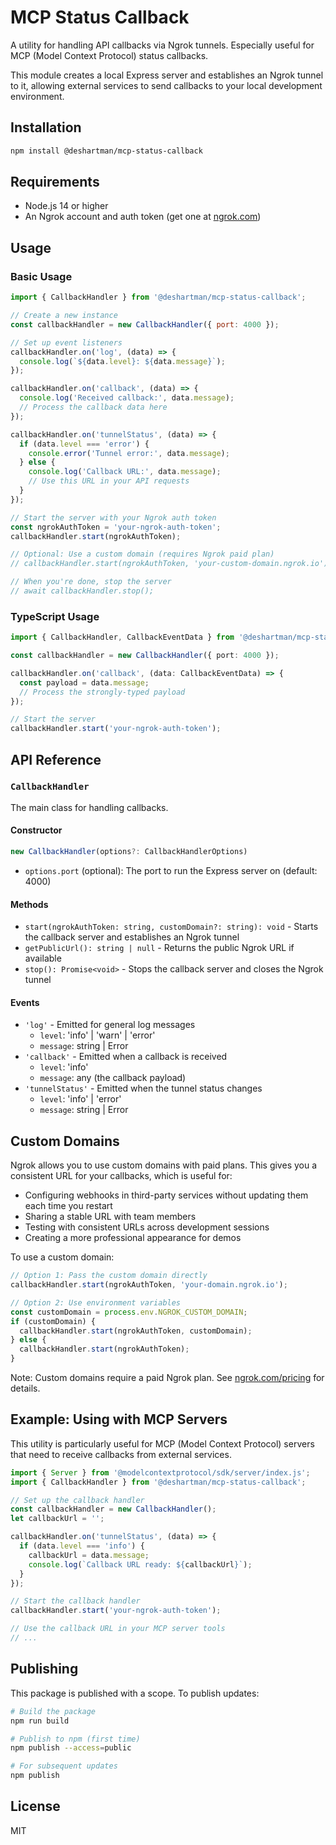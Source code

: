 # MCP Status Callback

A utility for handling API callbacks via Ngrok tunnels. Especially useful for MCP (Model Context Protocol) status callbacks.

This module creates a local Express server and establishes an Ngrok tunnel to it, allowing external services to send callbacks to your local development environment.

## Installation

```bash
npm install @deshartman/mcp-status-callback
```

## Requirements

- Node.js 14 or higher
- An Ngrok account and auth token (get one at [ngrok.com](https://ngrok.com))

## Usage

### Basic Usage

```javascript
import { CallbackHandler } from '@deshartman/mcp-status-callback';

// Create a new instance
const callbackHandler = new CallbackHandler({ port: 4000 });

// Set up event listeners
callbackHandler.on('log', (data) => {
  console.log(`${data.level}: ${data.message}`);
});

callbackHandler.on('callback', (data) => {
  console.log('Received callback:', data.message);
  // Process the callback data here
});

callbackHandler.on('tunnelStatus', (data) => {
  if (data.level === 'error') {
    console.error('Tunnel error:', data.message);
  } else {
    console.log('Callback URL:', data.message);
    // Use this URL in your API requests
  }
});

// Start the server with your Ngrok auth token
const ngrokAuthToken = 'your-ngrok-auth-token';
callbackHandler.start(ngrokAuthToken);

// Optional: Use a custom domain (requires Ngrok paid plan)
// callbackHandler.start(ngrokAuthToken, 'your-custom-domain.ngrok.io');

// When you're done, stop the server
// await callbackHandler.stop();
```

### TypeScript Usage

```typescript
import { CallbackHandler, CallbackEventData } from '@deshartman/mcp-status-callback';

const callbackHandler = new CallbackHandler({ port: 4000 });

callbackHandler.on('callback', (data: CallbackEventData) => {
  const payload = data.message;
  // Process the strongly-typed payload
});

// Start the server
callbackHandler.start('your-ngrok-auth-token');
```

## API Reference

### `CallbackHandler`

The main class for handling callbacks.

#### Constructor

```typescript
new CallbackHandler(options?: CallbackHandlerOptions)
```

- `options.port` (optional): The port to run the Express server on (default: 4000)

#### Methods

- `start(ngrokAuthToken: string, customDomain?: string): void` - Starts the callback server and establishes an Ngrok tunnel
- `getPublicUrl(): string | null` - Returns the public Ngrok URL if available
- `stop(): Promise<void>` - Stops the callback server and closes the Ngrok tunnel

#### Events

- `'log'` - Emitted for general log messages
  - `level`: 'info' | 'warn' | 'error'
  - `message`: string | Error
- `'callback'` - Emitted when a callback is received
  - `level`: 'info'
  - `message`: any (the callback payload)
- `'tunnelStatus'` - Emitted when the tunnel status changes
  - `level`: 'info' | 'error'
  - `message`: string | Error

## Custom Domains

Ngrok allows you to use custom domains with paid plans. This gives you a consistent URL for your callbacks, which is useful for:

- Configuring webhooks in third-party services without updating them each time you restart
- Sharing a stable URL with team members
- Testing with consistent URLs across development sessions
- Creating a more professional appearance for demos

To use a custom domain:

```javascript
// Option 1: Pass the custom domain directly
callbackHandler.start(ngrokAuthToken, 'your-domain.ngrok.io');

// Option 2: Use environment variables
const customDomain = process.env.NGROK_CUSTOM_DOMAIN;
if (customDomain) {
  callbackHandler.start(ngrokAuthToken, customDomain);
} else {
  callbackHandler.start(ngrokAuthToken);
}
```

Note: Custom domains require a paid Ngrok plan. See [ngrok.com/pricing](https://ngrok.com/pricing) for details.

## Example: Using with MCP Servers

This utility is particularly useful for MCP (Model Context Protocol) servers that need to receive callbacks from external services.

```javascript
import { Server } from '@modelcontextprotocol/sdk/server/index.js';
import { CallbackHandler } from '@deshartman/mcp-status-callback';

// Set up the callback handler
const callbackHandler = new CallbackHandler();
let callbackUrl = '';

callbackHandler.on('tunnelStatus', (data) => {
  if (data.level === 'info') {
    callbackUrl = data.message;
    console.log(`Callback URL ready: ${callbackUrl}`);
  }
});

// Start the callback handler
callbackHandler.start('your-ngrok-auth-token');

// Use the callback URL in your MCP server tools
// ...
```

## Publishing

This package is published with a scope. To publish updates:

```bash
# Build the package
npm run build

# Publish to npm (first time)
npm publish --access=public

# For subsequent updates
npm publish
```

## License

MIT
